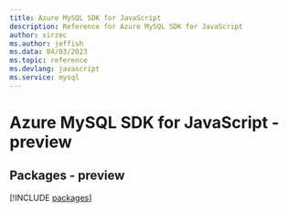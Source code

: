 ```yaml
---
title: Azure MySQL SDK for JavaScript
description: Reference for Azure MySQL SDK for JavaScript
author: xirzec
ms.author: jeffish
ms.data: 04/03/2023
ms.topic: reference
ms.devlang: javascript
ms.service: mysql
---
```

# Azure MySQL SDK for JavaScript - preview
## Packages - preview
[!INCLUDE [packages](mysql-index.md)]